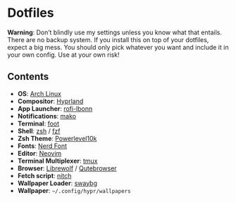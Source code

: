 # Dotfiles

**Warning**: Don’t blindly use my settings unless you know what that entails. There are no backup system. If you install this on top of your dotfiles, expect a big mess. You should only pick whatever you want and include it in your own config. Use at your own risk!

## Contents
- **OS**: [Arch Linux](https://archlinux.org/)
- **Compositor**: [Hyprland](https://github.com/hyprwm/Hyprland)
- **App Launcher**: [rofi-lbonn](https://github.com/lbonn/rofi)
- **Notifications**: [mako](https://github.com/emersion/mako)
- **Terminal**: [foot](https://codeberg.org/dnkl/foot)
- **Shell**: [zsh](https://github.com/zsh-users) / [fzf](https://github.com/junegunn/fzf)
- **Zsh Theme**: [Powerlevel10k](https://github.com/romkatv/powerlevel10k)
- **Fonts**: [Nerd Font](https://www.nerdfonts.com/)
- **Editor**: [Neovim](https://github.com/neovim/neovim)
- **Terminal Multiplexer**: [tmux](https://github.com/tmux/tmux)
- **Browser**: [Librewolf](https://librewolf.net/) / [Qutebrowser](https://qutebrowser.org/)
- **Fetch script**: [nitch](https://github.com/unxsh/nitch)
- **Wallpaper Loader**: [swaybg](https://github.com/swaywm/swaybg)
- **Wallpaper**: `~/.config/hypr/wallpapers`
